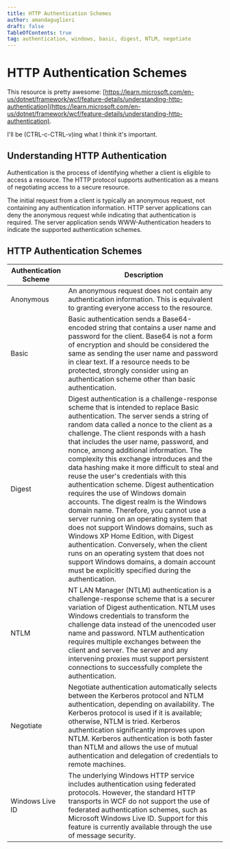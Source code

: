 ```yaml
---
title: HTTP Authentication Schemes
author: amandaguglieri
draft: false
TableOfContents: true
tag: authentication, windows, basic, digest, NTLM, negotiate
---
```


# HTTP Authentication Schemes

This resource is pretty awesome: [https://learn.microsoft.com/en-us/dotnet/framework/wcf/feature-details/understanding-http-authentication](https://learn.microsoft.com/en-us/dotnet/framework/wcf/feature-details/understanding-http-authentication).

I'll be (CTRL-c-CTRL-v)ing what I think it's important.

## Understanding HTTP Authentication

Authentication is the process of identifying whether a client is eligible to access a resource. The HTTP protocol supports authentication as a means of negotiating access to a secure resource.

The initial request from a client is typically an anonymous request, not containing any authentication information. HTTP server applications can deny the anonymous request while indicating that authentication is required. The server application sends WWW-Authentication headers to indicate the supported authentication schemes. 

## HTTP Authentication Schemes



| Authentication Scheme | Description |
| --------------------- | ----------- |
| Anonymous | An anonymous request does not contain any authentication information. This is equivalent to granting everyone access to the resource. |
| Basic | Basic authentication sends a Base64-encoded string that contains a user name and password for the client. Base64 is not a form of encryption and should be considered the same as sending the user name and password in clear text. If a resource needs to be protected, strongly consider using an authentication scheme other than basic authentication. |
| Digest | Digest authentication is a challenge-response scheme that is intended to replace Basic authentication. The server sends a string of random data called a nonce to the client as a challenge. The client responds with a hash that includes the user name, password, and nonce, among additional information. The complexity this exchange introduces and the data hashing make it more difficult to steal and reuse the user's credentials with this authentication scheme. Digest authentication requires the use of Windows domain accounts. The digest realm is the Windows domain name. Therefore, you cannot use a server running on an operating system that does not support Windows domains, such as Windows XP Home Edition, with Digest authentication. Conversely, when the client runs on an operating system that does not support Windows domains, a domain account must be explicitly specified during the authentication. | 
| NTLM | NT LAN Manager (NTLM) authentication is a challenge-response scheme that is a securer variation of Digest authentication. NTLM uses Windows credentials to transform the challenge data instead of the unencoded user name and password. NTLM authentication requires multiple exchanges between the client and server. The server and any intervening proxies must support persistent connections to successfully complete the authentication. |
| Negotiate | Negotiate authentication automatically selects between the Kerberos protocol and NTLM authentication, depending on availability. The Kerberos protocol is used if it is available; otherwise, NTLM is tried. Kerberos authentication significantly improves upon NTLM. Kerberos authentication is both faster than NTLM and allows the use of mutual authentication and delegation of credentials to remote machines. |
| Windows Live ID | The underlying Windows HTTP service includes authentication using federated protocols. However, the standard HTTP transports in WCF do not support the use of federated authentication schemes, such as Microsoft Windows Live ID. Support for this feature is currently available through the use of message security. | 

